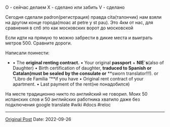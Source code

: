 О - сейчас делаем
Х - сделано или забить
V - сделано

Сегодня сделали padron(регистрация) правда cita(талончик) нам взяли на другом конце города(moac at petre y st pau). Это 4км от нас, для сравнения в спб это как московских ворот до московской

Если идти на прямую то можно забрести в дикие места и выиграть метров 500. Сравните дороги.

Написали поинести:
-  • The **original renting contract.**
 • Your original **passport** + **NIE´s**(also of Daughter)
 • Birth certification of daughter, **traduced to Spanish or Catalan(must be sealed by the consulate or**
**sworn translator!!!). or “Libro de Familia “**if you have
 • Original rent contract of your apartment.
 • Last payment of the rent(не понадобился)

На месте традиционно никто по английский не говорил. Моих 50 испанских слов и 50 английских работника хватило даже без подключения google translate #wiki #docs #reloc

---
[Original Post](https://t.me/lev2tarragona/248)
Date: 2022-09-26
